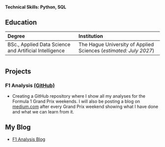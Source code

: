 
<!--
![headshot](/assets/img/headshot.jpg)
-->
#### Technical Skills: Python, SQL

## Education	
| Degree  | Institution |
| :------------- | :------------- |
| BSc., Applied Data Science and Artificial Intelligence | The Hague University of Applied Sciences (_estimated: July 2027_) |

#
<!--## Work Experience-->

## Projects
### F1 Analysis [(GitHub)](https://github.com/lalutir/f1-analysis)
- Creating a GitHub repository where I show all my analyses for the Formula 1 Grand Prix weekends. I will also be posting a blog on [medium.com](medium.com/@lars.l.timmer) after every Grand Prix weekend showing what I have done and what we can learn from it.

## My Blog

- [F1 Analysis Blog](https://medium.com/@lars.l.timmer)
